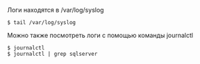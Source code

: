 Логи находятся в /var/log/syslog
```shell
$ tail /var/log/syslog
```
Можно также посмотреть логи с помощью команды journalctl
```shell
$ journalctl
$ journalctl | grep sqlserver
```
